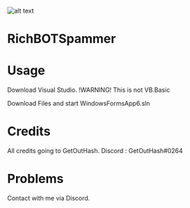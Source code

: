 ![alt text](https://i.imgur.com/TMUSyHe.png)
# RichBOTSpammer


# Usage
Download Visual Studio. !WARNING! This is not VB.Basic

Download Files and start WindowsFormsApp6.sln


# Credits
All credits going to GetOutHash.
Discord : GetOutHash#0264


# Problems
Contact with me via Discord.
